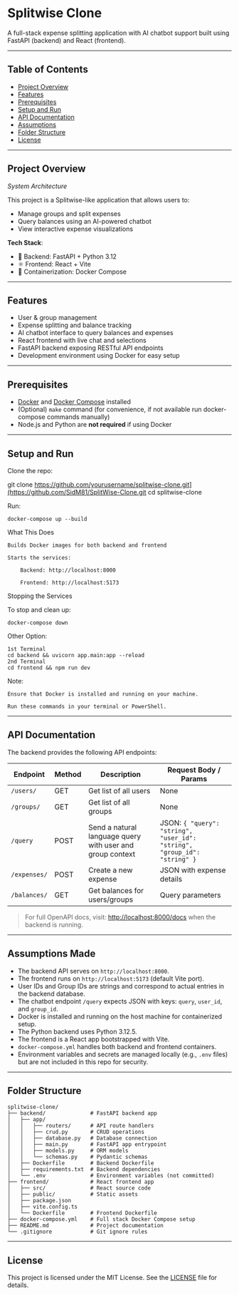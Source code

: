 # Splitwise Clone

A full-stack expense splitting application with AI chatbot support built using FastAPI (backend) and React (frontend).

---

## Table of Contents

- [Project Overview](#project-overview)  
- [Features](#features)  
- [Prerequisites](#prerequisites)  
- [Setup and Run](#setup-and-run)  
- [API Documentation](#api-documentation)  
- [Assumptions](#assumptions)  
- [Folder Structure](#folder-structure)  
- [License](#license)  

---

## Project Overview

*System Architecture*

This project is a Splitwise-like application that allows users to:
- Manage groups and split expenses
- Query balances using an AI-powered chatbot
- View interactive expense visualizations

**Tech Stack**:
- 🐍 Backend: FastAPI + Python 3.12
- ⚛️ Frontend: React + Vite
- 🐳 Containerization: Docker Compose

---

## Features

- User & group management  
- Expense splitting and balance tracking  
- AI chatbot interface to query balances and expenses  
- React frontend with live chat and selections  
- FastAPI backend exposing RESTful API endpoints  
- Development environment using Docker for easy setup  

---

## Prerequisites

- [Docker](https://docs.docker.com/get-docker/) and [Docker Compose](https://docs.docker.com/compose/install/) installed  
- (Optional) `make` command (for convenience, if not available run docker-compose commands manually)  
- Node.js and Python are **not required** if using Docker  

---

## Setup and Run

Clone the repo:

git clone https://github.com/yourusername/splitwise-clone.git](https://github.com/SidM81/SplitWise-Clone.git
cd splitwise-clone

Run:

```
docker-compose up --build
```

What This Does

    Builds Docker images for both backend and frontend

    Starts the services:

        Backend: http://localhost:8000

        Frontend: http://localhost:5173

Stopping the Services

To stop and clean up:

```
docker-compose down
```
Other Option:
```
1st Terminal
cd backend && uvicorn app.main:app --reload
2nd Terminal
cd frontend && npm run dev
```

Note:

    Ensure that Docker is installed and running on your machine.

    Run these commands in your terminal or PowerShell.

---

## API Documentation

The backend provides the following API endpoints:

| Endpoint         | Method | Description                                      | Request Body / Params                          |
|------------------|--------|------------------------------------------------|-----------------------------------------------|
| `/users/`        | GET    | Get list of all users                           | None                                          |
| `/groups/`       | GET    | Get list of all groups                          | None                                          |
| `/query`         | POST   | Send a natural language query with user and group context | JSON: `{ "query": "string", "user_id": "string", "group_id": "string" }` |
| `/expenses/`      | POST   |  Create a new expense           | JSON with expense details                      |
| `/balances/`     | GET    |  Get balances for users/groups | Query parameters                              |

> For full OpenAPI docs, visit: [http://localhost:8000/docs](http://localhost:8000/docs) when the backend is running.

---

## Assumptions Made

- The backend API serves on `http://localhost:8000`.
- The frontend runs on `http://localhost:5173` (default Vite port).
- User IDs and Group IDs are strings and correspond to actual entries in the backend database.
- The chatbot endpoint `/query` expects JSON with keys: `query`, `user_id`, and `group_id`.
- Docker is installed and running on the host machine for containerized setup.
- The Python backend uses Python 3.12.5.
- The frontend is a React app bootstrapped with Vite.
- `docker-compose.yml` handles both backend and frontend containers.
- Environment variables and secrets are managed locally (e.g., `.env` files) but are not included in this repo for security.

---

## Folder Structure

    splitwise-clone/
    ├── backend/              # FastAPI backend app
    │   ├── app/
    │   │   ├── routers/      # API route handlers
    │   │   ├── crud.py       # CRUD operations
    │   │   ├── database.py   # Database connection
    │   │   ├── main.py       # FastAPI app entrypoint
    │   │   ├── models.py     # ORM models
    │   │   └── schemas.py    # Pydantic schemas
    │   ├── Dockerfile        # Backend Dockerfile
    │   ├── requirements.txt  # Backend dependencies
    │   └── .env              # Environment variables (not committed)
    ├── frontend/             # React frontend app
    │   ├── src/              # React source code
    │   ├── public/           # Static assets
    │   ├── package.json
    │   ├── vite.config.ts
    │   └── Dockerfile        # Frontend Dockerfile
    ├── docker-compose.yml    # Full stack Docker Compose setup
    ├── README.md             # Project documentation
    └── .gitignore            # Git ignore rules

---

## License

This project is licensed under the MIT License. See the [LICENSE](LICENSE) file for details.
